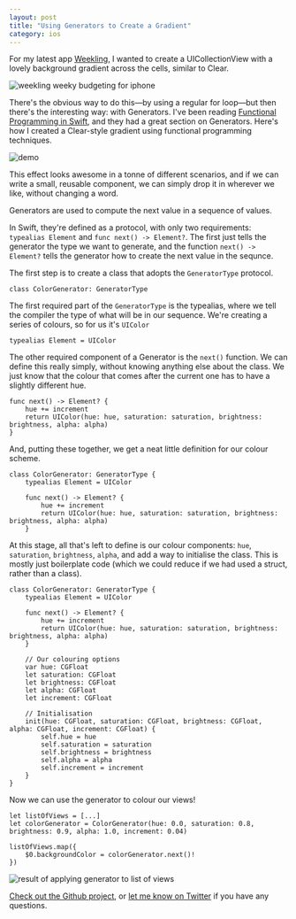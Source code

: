 ```yaml
---
layout: post
title: "Using Generators to Create a Gradient"
category: ios
---
```


For my latest app [Weekling][weekling], I wanted to create a UICollectionView with a lovely background gradient across the cells, similar to Clear.

![weekling weeky budgeting for iphone][weeklingImage]

There's the obvious way to do this—by using a regular for loop—but then there's the interesting way: with Generators. I've been reading [Functional Programming in Swift][fp], and they had a great section on Generators. Here's how I created a Clear-style gradient using functional programming techniques.

![demo][demo]

This effect looks awesome in a tonne of different scenarios, and if we can write a small, reusable component, we can simply drop it in wherever we like, without changing a word.

Generators are used to compute the next value in a sequence of values. 

In Swift, they're defined as a protocol, with only two requirements: `typealias Element` and `func next() -> Element?`. The first just tells the generator the type we want to generate, and the function `next() -> Element?` tells the generator how to create the next value in the sequnce.

The first step is to create a class that adopts the `GeneratorType` protocol.

```
class ColorGenerator: GeneratorType
```

The first required part of the `GeneratorType` is the typealias, where we tell the compiler the type of what will be in our sequence. We're creating a series of colours, so for us it's `UIColor`

```
typealias Element = UIColor
```

The other required component of a Generator is the `next()` function. We can define this really simply, without knowing anything else about the class. We just know that the colour that comes after the current one has to have a slightly different hue.

```
func next() -> Element? {
    hue += increment
    return UIColor(hue: hue, saturation: saturation, brightness: brightness, alpha: alpha)
}
```

And, putting these together, we get a neat little definition for our colour scheme.

```
class ColorGenerator: GeneratorType {
    typealias Element = UIColor

    func next() -> Element? {
        hue += increment
        return UIColor(hue: hue, saturation: saturation, brightness: brightness, alpha: alpha)
    }
```

At this stage, all that's left to define is our colour components: `hue`, `saturation`, `brightness`, `alpha`, and add a way to initialise the class. This is mostly just boilerplate code (which we could reduce if we had used a struct, rather than a class).

```
class ColorGenerator: GeneratorType {
    typealias Element = UIColor
    
    func next() -> Element? {
        hue += increment
        return UIColor(hue: hue, saturation: saturation, brightness: brightness, alpha: alpha)
    }

    // Our colouring options
    var hue: CGFloat
    let saturation: CGFloat
    let brightness: CGFloat
    let alpha: CGFloat
    let increment: CGFloat
    
    // Initialisation
    init(hue: CGFloat, saturation: CGFloat, brightness: CGFloat, alpha: CGFloat, increment: CGFloat) {
        self.hue = hue
        self.saturation = saturation
        self.brightness = brightness
        self.alpha = alpha
        self.increment = increment
    }
}
```

Now we can use the generator to colour our views! 

```
let listOfViews = [...]
let colorGenerator = ColorGenerator(hue: 0.0, saturation: 0.8, brightness: 0.9, alpha: 1.0, increment: 0.04)

listOfViews.map({
    $0.backgroundColor = colorGenerator.next()!
})
```

![result of applying generator to list of views][result]

[Check out the Github project][github], or [let me know on Twitter][twitter] if you have any questions.

[weekling]: https://itunes.apple.com/us/app/weekling-weekly-budget/id949338154?mt=8
[weeklingImage]: http://i.imgur.com/y0hC6Es.png
[result]: http://i.imgur.com/Y5saVWH.png
[demo]: http://i.imgur.com/xT1uIsk.png
[github]: https://github.com/matthewpalmer/generator-demo
[twitter]: http://twitter.com/_matthewpalmer
[fp]: http://www.objc.io/books/
